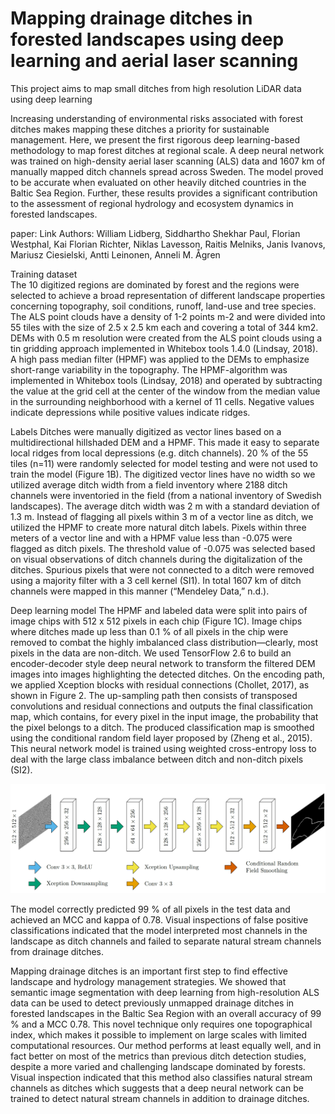 # Mapping drainage ditches in forested landscapes using deep learning and aerial laser scanning
This project aims to map small ditches from high resolution LiDAR data using deep learning

Increasing understanding of environmental risks associated with forest ditches makes
mapping these ditches a priority for sustainable management. Here, we present the
first rigorous deep learning-based methodology to map forest ditches at regional scale.
A deep neural network was trained on high-density aerial laser scanning (ALS) data
and 1607 km of manually mapped ditch channels spread across Sweden. The model
proved to be accurate when evaluated on other heavily ditched countries in the Baltic
Sea Region. Further, these results provides a significant contribution to the
assessment of regional hydrology and ecosystem dynamics in forested landscapes.

paper: Link
Authors: William Lidberg, Siddhartho Shekhar Paul, Florian Westphal, Kai Florian Richter, Niklas Lavesson, Raitis Melniks, Janis Ivanovs, Mariusz Ciesielski, Antti Leinonen, Anneli M. Ågren 



Training dataset  
The 10 digitized regions are dominated by forest and the regions were selected to achieve a broad representation of different landscape properties concerning topography, soil conditions, runoff, land-use and tree species. The ALS point clouds have a density of 1-2 points m-2 and were divided into 55 tiles with the size of 2.5 x 2.5 km each and covering a total of 344 km2. DEMs with 0.5 m resolution were created from the ALS point clouds using a tin gridding approach implemented in Whitebox tools 1.4.0 (Lindsay, 2018). A high pass median filter (HPMF) was applied to the DEMs to emphasize short-range variability in the topography. The HPMF-algorithm was implemented in Whitebox tools (Lindsay, 2018) and operated by subtracting the value at the grid cell at the center of the window from the median value in the surrounding neighborhood with a kernel of 11 cells. Negative values indicate depressions while positive values indicate ridges.

Labels
Ditches were manually digitized as vector lines based on a multidirectional hillshaded DEM and a HPMF. This made it easy to separate local ridges from local depressions (e.g. ditch channels). 20 % of the 55 tiles (n=11) were randomly selected for model testing and were not used to train the model (Figure 1B). The digitized vector lines have no width so we utilized average ditch width from a field inventory where 2188 ditch channels were inventoried in the field (from a national inventory of Swedish landscapes). The average ditch width was 2 m with a standard deviation of 1.3 m. Instead of flagging all pixels within 3 m of a vector line as ditch, we utilized the HPMF to create more natural ditch labels. Pixels within three meters of a vector line and with a HPMF value less than -0.075 were flagged as ditch pixels. The threshold value of -0.075 was selected based on visual observations of ditch channels during the digitalization of the ditches.  Spurious pixels that were not connected to a ditch were removed using a majority filter with a 3 cell kernel (SI1). In total 1607 km of ditch channels were mapped in this manner (“Mendeley Data,” n.d.). 


Deep learning model
The HPMF and labeled data were split into pairs of image chips with 512 x 512 pixels in each chip (Figure 1C). Image chips where ditches made up less than 0.1 % of all pixels in the chip were removed to combat the highly imbalanced class distribution—clearly, most pixels in the data are non-ditch. We used TensorFlow 2.6 to build an encoder-decoder style deep neural network to transform the filtered DEM images into images highlighting the detected ditches. On the encoding path, we applied Xception blocks with residual connections (Chollet, 2017), as shown in Figure 2. The up-sampling path then consists of transposed convolutions and residual connections and outputs the final classification map, which contains, for every pixel in the input image, the probability that the pixel belongs to a ditch. The produced classification map is smoothed using the conditional random field layer proposed by (Zheng et al., 2015). This neural network model is trained using weighted cross-entropy loss to deal with the large class imbalance between ditch and non-ditch pixels (SI2).

![DitchNet](XceptionUnet.png)

The model correctly predicted 99 % of all pixels in the test data and achieved an MCC and kappa of 0.78. Visual inspections of false positive classifications indicated that the model interpreted most channels in the landscape as ditch channels and failed to separate natural stream channels from drainage ditches.

Mapping drainage ditches is an important first step to find effective landscape and hydrology management strategies. We showed that semantic image segmentation with deep learning from high-resolution ALS data can be used to detect previously unmapped drainage ditches in forested landscapes in the Baltic Sea Region with an overall accuracy of 99 % and a MCC 0.78. This novel technique only requires one topographical index, which makes it possible to implement on large scales with limited computational resources. Our method performs at least equally well, and in fact better on most of the metrics than previous ditch detection studies, despite a more varied and challenging landscape dominated by forests. Visual inspection indicated that this method also classifies natural stream channels as ditches which suggests that a deep neural network can be trained to detect natural stream channels in addition to drainage ditches. 

